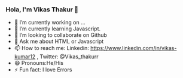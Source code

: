 ### Hola, I'm Vikas Thakur 👋

- 🔭 I’m currently working on ...
- 🌱 I’m currently learning Javascript.
- 👯 I’m looking to collaborate on Github
- 💬 Ask me about HTML or Javascript
- 📫 How to reach me: Linkedin: https://www.linkedin.com/in/vikas-kumar12 , Twitter: @Vikas_thakurr
- 😄 Pronouns:He/His
- ⚡ Fun fact: I love Errors
